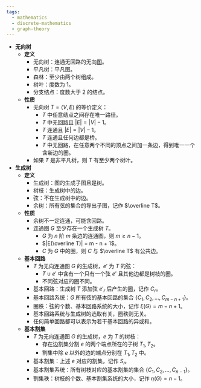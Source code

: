 ```yaml
---
tags:
  - mathematics
  - discrete-mathematics
  - graph-theory
---
```

- **无向树**
	- **定义**
		- 无向树：连通无回路的无向[图](图论基础#^xknur9)。
		- 平凡树：平凡图。
		- 森林：至少由两个树组成。
		- 树叶：度数为 $1$。
		- 分支结点：度数大于 $2$ 的结点。
	- **性质**
		- 无向树 $T=\langle V,E\rangle$ 的等价定义：
			- $T$ 中任意结点之间存在唯一路径。
			- $T$ 中无回路且 $|E| = |V| - 1$。
			- $T$ 连通且 $|E| = |V| - 1$。
			- $T$ 连通且任何边都是桥。
			- $T$ 中无回路，在任意两个不同的顶点之间加一条边，得到唯一一个含新边的圈。
		- 如果 $T$ 是非平凡树，则 $T$ 有至少两个树叶。
- **生成树**
	- **定义**
		- 生成树：图的生成子图且是树。
		- 树枝：生成树中的边。
		- 弦：不在生成树中的边。
		- 余树：所有弦的集合的导出子图，记作 $\overline T$。
	- **性质**
		- 余树不一定连通，可能含回路。
		- 连通图 $G$ 至少存在一个生成树 $T$。
			- $G$ 为 $n$ 阶 $m$ 条边的连通图，则 $m\ge n-1$。
			- $|E(\overline T)| = m - n + 1$。
			- $C$ 为 $G$ 中的圈，则 $C$ 与 $\overline T$ 有公共边。
	- **基本回路**
		- $T$ 为无向连通图 $G$ 的生成树，$e'$ 为 $T$ 的弦：
			- $T\cup e'$ 中含有一个只有一个弦 $e'$ 且其他边都是树枝的圈。
			- 不同弦对应的圈不同。
		- 基本回路：生成树 $T$ 添加弦 $e'_r$ 后产生的圈，记作 $C_r$。
		- 基本回路系统：$G$ 所有弦的基本回路的集合 $\{C_1,C_2,\dots,C_{m-n+1}\}$。
		- 圈秩：弦的个数、基本回路系统的大小，记作 $\xi(G)=m-n+1$。
		- 基本回路系统与生成树的选取有关，圈秩则无关。
		- 任何简单回路都可以表示为若干基本回路的异或和。
	- **基本割集**
		- $T$ 为无向连通图 $G$ 的生成树，$e$ 为 $T$ 的树枝：
			- 存在边割集分割 $e$ 的两个端点所在的子树 $T_1,T_2$。
			- 割集中除 $e$ 以外的边的端点分别在 $T_1,T_2$ 中。
		- 基本割集：上述 $e$ 对应的割集，记作 $S_i$。
		- 基本割集系统：所有树枝对应的基本割集的集合 $\{C_1,C_2,\dots,C_{n-1}\}$。
		- 割集秩：树枝的个数、基本割集系统的大小，记作 $\eta(G)=n-1$。
